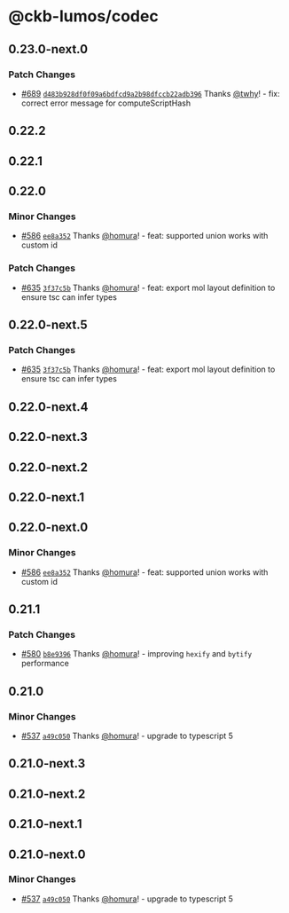 # @ckb-lumos/codec

## 0.23.0-next.0

### Patch Changes

- [#689](https://github.com/ckb-js/lumos/pull/689) [`d483b928df0f09a6bdfcd9a2b98dfccb22adb396`](https://github.com/ckb-js/lumos/commit/d483b928df0f09a6bdfcd9a2b98dfccb22adb396) Thanks [@twhy](https://github.com/twhy)! - fix: correct error message for computeScriptHash

## 0.22.2

## 0.22.1

## 0.22.0

### Minor Changes

- [#586](https://github.com/ckb-js/lumos/pull/586) [`ee8a352`](https://github.com/ckb-js/lumos/commit/ee8a35272bb1794794fc195c5b2bc7f0985c5da3) Thanks [@homura](https://github.com/homura)! - feat: supported union works with custom id

### Patch Changes

- [#635](https://github.com/ckb-js/lumos/pull/635) [`3f37c5b`](https://github.com/ckb-js/lumos/commit/3f37c5bf34eca113271b7215d473d2cc36dd934b) Thanks [@homura](https://github.com/homura)! - feat: export mol layout definition to ensure tsc can infer types

## 0.22.0-next.5

### Patch Changes

- [#635](https://github.com/ckb-js/lumos/pull/635) [`3f37c5b`](https://github.com/ckb-js/lumos/commit/3f37c5bf34eca113271b7215d473d2cc36dd934b) Thanks [@homura](https://github.com/homura)! - feat: export mol layout definition to ensure tsc can infer types

## 0.22.0-next.4

## 0.22.0-next.3

## 0.22.0-next.2

## 0.22.0-next.1

## 0.22.0-next.0

### Minor Changes

- [#586](https://github.com/ckb-js/lumos/pull/586) [`ee8a352`](https://github.com/ckb-js/lumos/commit/ee8a35272bb1794794fc195c5b2bc7f0985c5da3) Thanks [@homura](https://github.com/homura)! - feat: supported union works with custom id

## 0.21.1

### Patch Changes

- [#580](https://github.com/ckb-js/lumos/pull/580) [`b8e9396`](https://github.com/ckb-js/lumos/commit/b8e9396dd1ab75f54ac71efcd94c523be64c051c) Thanks [@homura](https://github.com/homura)! - improving `hexify` and `bytify` performance

## 0.21.0

### Minor Changes

- [#537](https://github.com/ckb-js/lumos/pull/537) [`a49c050`](https://github.com/ckb-js/lumos/commit/a49c050806de8b4c8d5e490fd36022c31382c98c) Thanks [@homura](https://github.com/homura)! - upgrade to typescript 5

## 0.21.0-next.3

## 0.21.0-next.2

## 0.21.0-next.1

## 0.21.0-next.0

### Minor Changes

- [#537](https://github.com/ckb-js/lumos/pull/537) [`a49c050`](https://github.com/ckb-js/lumos/commit/a49c050806de8b4c8d5e490fd36022c31382c98c) Thanks [@homura](https://github.com/homura)! - upgrade to typescript 5
